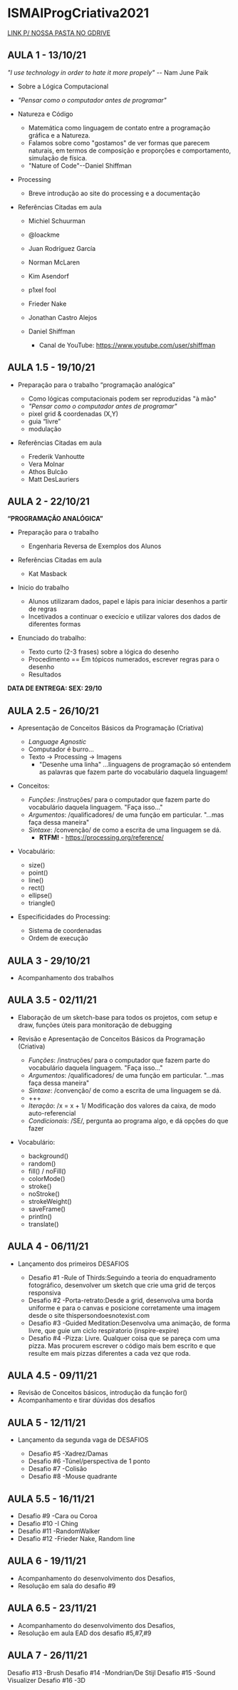 # ISMAIProgCriativa2021

[LINK P/ NOSSA PASTA NO GDRIVE](https://drive.google.com/drive/folders/1jgDeBz6DzFuxPihB9K8Qzu2Leh2gGvFs?usp=sharing)

## AULA 1 - 13/10/21 


*"I use technology in order to hate it more propely"* -- Nam June Paik

- Sobre a Lógica Computacional
-   *"Pensar como o computador antes de programar"*
   
- Natureza e Código
  - Matemática como linguagem de contato entre a programação gráfica e a Natureza.
  - Falamos sobre como "gostamos" de ver formas que parecem naturais, em termos de composição e proporções e comportamento, simulação de física.
  - "Nature of Code"--Daniel Shiffman  
- Processing
  - Breve introdução ao site do processing e a documentação

- Referências Citadas em aula
  - Michiel Schuurman
  - @loackme
  - Juan Rodríguez García
  - Norman McLaren
  - Kim Asendorf
  - p1xel fool
  - Frieder Nake
  - Jonathan Castro Alejos
 
  - Daniel Shiffman
    - Canal de YouTube: https://www.youtube.com/user/shiffman


## AULA 1.5 - 19/10/21 

- Preparação para o trabalho “programação analógica”
  - Como lógicas computacionais podem ser reproduzidas "à mão"
  - *"Pensar como o computador antes de programar"*
  - pixel grid & coordenadas (X,Y)
  - guia “livre”
  - modulação


- Referências Citadas em aula
  - Frederik Vanhoutte
  - Vera Molnar
  - Athos Bulcão
  - Matt DesLauriers
  

## AULA 2 - 22/10/21

**“PROGRAMAÇÃO ANALÓGICA”**


- Preparação para o trabalho 
  - Engenharia Reversa de Exemplos dos Alunos

- Referências Citadas em aula
  - Kat Masback


- Inicio do trabalho
  - Alunos utilizaram dados, papel e lápis para iniciar desenhos a partir de regras
  - Incetivados a continuar o execício e utilizar valores dos dados de diferentes formas
 
 - Enunciado do trabalho:
   - Texto curto (2-3 frases) sobre a lógica do desenho
   - Procedimento == Em tópicos numerados, escrever regras para o desenho
   - Resultados
   
  **DATA DE ENTREGA: SEX: 29/10**
   
## AULA 2.5 - 26/10/21

- Apresentação de Conceitos Básicos da Programação (Criativa)
  - *Language Agnostic*
  - Computador é burro...
  - Texto -> Processing -> Imagens
    - "Desenhe uma linha"
     ...linguagens de programação só entendem as palavras que fazem parte do vocabulário daquela linguagem!

- Conceitos:
  - *Funções*: /instruções/ para o computador que fazem parte do vocabulário daquela linguagem. "Faça isso..."
  - *Argumentos*: /qualificadores/ de uma função em particular. "...mas faça dessa maneira"
  - *Sintaxe*: /convenção/ de como a escrita de uma linguagem se dá.
    - **RTFM!** - https://processing.org/reference/

- Vocabulário:
  - size()
  - point()
  - line()
  - rect()
  - ellipse()
  - triangle()

- Especificidades do Processing:
  - Sistema de coordenadas 
  - Ordem de execução

## AULA 3 - 29/10/21

- Acompanhamento dos trabalhos

## AULA 3.5 - 02/11/21

- Elaboração de um sketch-base para todos os projetos, com setup e draw, funções úteis para monitoração de debugging
- Revisão e Apresentação de Conceitos Básicos da Programação (Criativa)

  - *Funções*: /instruções/ para o computador que fazem parte do vocabulário daquela linguagem. "Faça isso..."
  - *Argumentos*: /qualificadores/ de uma função em particular. "...mas faça dessa maneira"
  - *Sintaxe*: /convenção/ de como a escrita de uma linguagem se dá.
  - +++
  - *Iteração*: /x = x + 1/ Modificação dos valores da caixa, de modo auto-referencial
  - *Condicionais*: /SE/, pergunta ao programa algo, e dá opções do que fazer 


- Vocabulário:
  - background()
  - random()
  - fill() / noFill()
  - colorMode()
  - stroke()
  - noStroke()
  - strokeWeight()
  - saveFrame()
  - println()
  - translate()


## AULA 4 - 06/11/21

- Lançamento dos primeiros DESAFIOS

  - Desafio #1 -Rule of Thirds:Seguindo a teoria do enquadramento fotográfico, desenvolver um sketch que crie uma grid de terços responsiva
  - Desafio #2 -Porta-retrato:Desde a grid, desenvolva uma borda uniforme e para o canvas e posicione corretamente uma imagem desde o site thispersondoesnotexist.com
  - Desafio #3 -Guided Meditation:Desenvolva uma animação, de forma livre, que guie um ciclo respiratorio (inspire-expire)
  - Desafio #4 -Pizza: Livre. Qualquer coisa que se pareça com uma pizza. Mas procurem escrever o  código mais bem escrito e que resulte em mais pizzas diferentes a cada vez que roda.

## AULA 4.5 - 09/11/21

- Revisão de Conceitos básicos, introdução da função for()
- Acompanhamento e tirar dúvidas dos desafios 


## AULA 5 - 12/11/21

- Lançamento da segunda vaga de DESAFIOS

  - Desafio #5 -Xadrez/Damas
  - Desafio #6 -Túnel/perspectiva de 1 ponto
  - Desafio #7 -Colisão
  - Desafio #8 -Mouse quadrante

## AULA 5.5 - 16/11/21

  - Desafio #9 -Cara ou Coroa
  - Desafio #10 -I Ching
  - Desafio #11 -RandomWalker
  - Desafio #12 -Frieder Nake, Random line

## AULA 6 - 19/11/21

- Acompanhamento do desenvolvimento dos Desafios,
- Resolução em sala do desafio #9

## AULA 6.5 - 23/11/21

- Acompanhamento do desenvolvimento dos Desafios,
- Resolução em aula EAD dos desafio #5,#7,#9

## AULA 7 - 26/11/21

Desafio #13 -Brush
Desafio #14 -Mondrian/De Stijl
Desafio #15 -Sound Visualizer
Desafio #16 -3D
